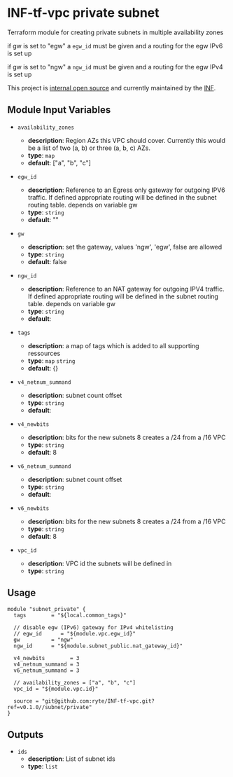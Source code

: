 # INF-tf-vpc private subnet

Terraform module for creating private subnets in multiple availability zones

if gw is set to "egw" a `egw_id` must be given and a routing for the egw IPv6 is set up

if gw is set to "ngw" a `ngw_id` must be given and a routing for the egw IPv4 is set up


This project is [internal open source](https://en.wikipedia.org/wiki/Inner_source)
and currently maintained by the [INF](https://github.com/orgs/ryte/teams/inf).


## Module Input Variables

- `availability_zones`
    -  __description__: Region AZs this VPC should cover. Currently this would be a list of two (a, b) or three (a, b, c) AZs.
    -  __type__: `map`
    -  __default__: ["a", "b", "c"]

- `egw_id`
    -  __description__: Reference to an Egress only gateway for outgoing IPV6 traffic. If defined appropriate routing will be defined in the subnet routing table. depends on variable gw
    -  __type__: `string`
    -  __default__: ""

- `gw`
    -  __description__: set the gateway, values 'ngw', 'egw', false are allowed
    -  __type__: `string`
    -  __default__: false

- `ngw_id`
    -  __description__: Reference to an NAT gateway for outgoing IPV4 traffic. If defined appropriate routing will be defined in the subnet routing table. depends on variable gw
    -  __type__: `string`
    -  __default__:

- `tags`
    -  __description__: a map of tags which is added to all supporting ressources
    -  __type__: `map` `string`
    -  __default__: {}

- `v4_netnum_summand`
    -  __description__: subnet count offset
    -  __type__: `string`
    -  __default__:

- `v4_newbits`
    -  __description__: bits for the new subnets 8 creates a /24 from a /16 VPC
    -  __type__: `string`
    -  __default__: 8

- `v6_netnum_summand`
    -  __description__: subnet count offset
    -  __type__: `string`
    -  __default__:

- `v6_newbits`
    -  __description__: bits for the new subnets 8 creates a /24 from a /16 VPC
    -  __type__: `string`
    -  __default__: 8

- `vpc_id`
    -  __description__: VPC id the subnets will be defined in
    -  __type__: `string`


## Usage

```hcl
module "subnet_private" {
  tags        = "${local.common_tags}"

  // disable egw (IPv6) gateway for IPv4 whitelisting
  // egw_id      = "${module.vpc.egw_id}"
  gw          = "ngw"
  ngw_id      = "${module.subnet_public.nat_gateway_id}"

  v4_newbits        = 3
  v4_netnum_summand = 3
  v6_netnum_summand = 3

  // availability_zones = ["a", "b", "c"]
  vpc_id = "${module.vpc.id}"

  source = "git@github.com:ryte/INF-tf-vpc.git?ref=v0.1.0//subnet/private"
}
```

## Outputs

- `ids`
    -  __description__: List of subnet ids
    -  __type__: `list`
